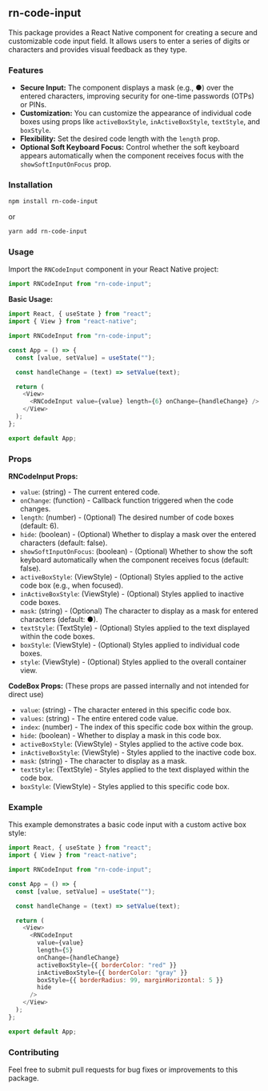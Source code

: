 ## rn-code-input

This package provides a React Native component for creating a secure and customizable code input field. It allows users to enter a series of digits or characters and provides visual feedback as they type.

### Features

* **Secure Input:** The component displays a mask (e.g., ●) over the entered characters, improving security for one-time passwords (OTPs) or PINs.
* **Customization:** You can customize the appearance of individual code boxes using props like `activeBoxStyle`, `inActiveBoxStyle`, `textStyle`, and `boxStyle`.
* **Flexibility:** Set the desired code length with the `length` prop.
* **Optional Soft Keyboard Focus:** Control whether the soft keyboard appears automatically when the component receives focus with the `showSoftInputOnFocus` prop.

### Installation

```bash
npm install rn-code-input
```

or

```bash
yarn add rn-code-input
```

### Usage

Import the `RNCodeInput` component in your React Native project:

```javascript
import RNCodeInput from "rn-code-input";
```

**Basic Usage:**

```javascript
import React, { useState } from "react";
import { View } from "react-native";

import RNCodeInput from "rn-code-input";

const App = () => {
  const [value, setValue] = useState("");

  const handleChange = (text) => setValue(text);

  return (
    <View>
      <RNCodeInput value={value} length={6} onChange={handleChange} />
    </View>
  );
};

export default App;
```

### Props

**RNCodeInput Props:**

* `value`: (string) - The current entered code.
* `onChange`: (function) - Callback function triggered when the code changes.
* `length`: (number) - (Optional) The desired number of code boxes (default: 6).
* `hide`: (boolean) - (Optional) Whether to display a mask over the entered characters (default: false).
* `showSoftInputOnFocus`: (boolean) - (Optional) Whether to show the soft keyboard automatically when the component receives focus (default: false).
* `activeBoxStyle`: (ViewStyle) - (Optional) Styles applied to the active code box (e.g., when focused).
* `inActiveBoxStyle`: (ViewStyle) - (Optional) Styles applied to inactive code boxes.
* `mask`: (string) - (Optional) The character to display as a mask for entered characters (default: ●).
* `textStyle`: (TextStyle) - (Optional) Styles applied to the text displayed within the code boxes.
* `boxStyle`: (ViewStyle) - (Optional) Styles applied to individual code boxes.
* `style`: (ViewStyle) - (Optional) Styles applied to the overall container view.

**CodeBox Props:** (These props are passed internally and not intended for direct use)

* `value`: (string) - The character entered in this specific code box.
* `values`: (string) - The entire entered code value.
* `index`: (number) - The index of this specific code box within the group.
* `hide`: (boolean) - Whether to display a mask in this code box.
* `activeBoxStyle`: (ViewStyle) - Styles applied to the active code box.
* `inActiveBoxStyle`: (ViewStyle) - Styles applied to the inactive code box.
* `mask`: (string) - The character to display as a mask.
* `textStyle`: (TextStyle) - Styles applied to the text displayed within the code box.
* `boxStyle`: (ViewStyle) - Styles applied to this specific code box.

### Example

This example demonstrates a basic code input with a custom active box style:

```javascript
import React, { useState } from "react";
import { View } from "react-native";

import RNCodeInput from "rn-code-input";

const App = () => {
  const [value, setValue] = useState("");

  const handleChange = (text) => setValue(text);

  return (
    <View>
      <RNCodeInput
        value={value}
        length={5}
        onChange={handleChange}
        activeBoxStyle={{ borderColor: "red" }}
        inActiveBoxStyle={{ borderColor: "gray" }}
        boxStyle={{ borderRadius: 99, marginHorizontal: 5 }}
        hide
      />
    </View>
  );
};

export default App;
```

### Contributing

Feel free to submit pull requests for bug fixes or improvements to this package.
